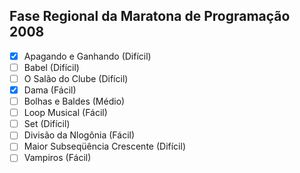 ## Fase Regional da Maratona de Programação 2008

- [x] Apagando e Ganhando (Difícil)
- [ ] Babel (Difícil)
- [ ] O Salão do Clube (Difícil)
- [x] Dama (Fácil)
- [ ] Bolhas e Baldes (Médio)
- [ ] Loop Musical (Fácil)
- [ ] Set (Difícil)
- [ ] Divisão da Nlogônia (Fácil)
- [ ] Maior Subseqüência Crescente (Difícil)
- [ ] Vampiros (Fácil)

